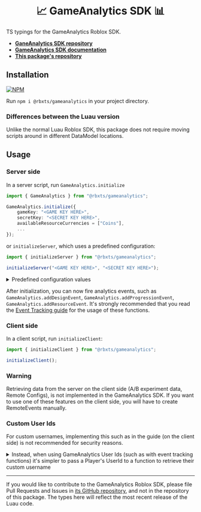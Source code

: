 <h1 align="center">📈 GameAnalytics SDK 📊</h1>

TS typings for the GameAnalytics Roblox SDK.

-   **[GaneAnalytics SDK repository](https://github.com/GameAnalytics/GA-SDK-ROBLOX/)**
-   **[GameAnalytics SDK documentation](https://gameanalytics.com/docs/s/article/Roblox-SDK-Setup#Using-The-SDK)**
-   **[This package's repository](https://github.com/tacheometry/rbxts-gameanalytics)**

<h2>Installation</h2>

[![NPM](https://nodei.co/npm/@rbxts/gameanalytics.png)](https://npmjs.org/package/@rbxts/gameanalytics)

Run `npm i @rbxts/gameanalytics` in your project directory.

<h3>Differences between the Luau version</h3>

Unlike the normal Luau Roblox SDK, this package does not require moving scripts around in different DataModel locations.

<h2>Usage</h2>

<h3>Server side</h3>

In a server script, run `GameAnalytics.initialize`

```ts
import { GameAnalytics } from "@rbxts/gameanalytics";

GameAnalytics.initialize({
	gameKey: "<GAME KEY HERE>",
	secretKey: "<SECRET KEY HERE>",
	availableResourceCurrencies = ["Coins"],
	...
});
```

or `initializeServer`, which uses a predefined configuration:

```ts
import { initializeServer } from "@rbxts/gameanalytics";

initializeServer("<GAME KEY HERE>", "<SECRET KEY HERE>");
```

<details>
<summary>Predefined configuration values</summary>

```ts
{
	build: "0.1",

	enableInfoLog: true,
	enableVerboseLog: true,

	// debug is enabled in Studio by default
	enableDebugLog: undefined,

	automaticSendBusinessEvents: true,
	reportErrors: true,

	availableCustomDimensions01: [],
	availableCustomDimensions02: [],
	availableCustomDimensions03: [],
	availableResourceCurrencies: [],
	availableResourceItemTypes: [],
	availableGamepasses: []
}
```

</details>

After initialization, you can now fire analytics events, such as `GameAnalytics.addDesignEvent`, `GameAnalytics.addProgressionEvent`, `GameAnalytics.addResourceEvent`. It's strongly recommended that you read the [Event Tracking guide](https://gameanalytics.com/docs/s/article/Roblox-Event-Tracking) for the usage of these functions.

<h3>Client side</h3>

In a client script, run `initializeClient`:

```ts
import { initializeClient } from "@rbxts/gameanalytics";

initializeClient();
```

<h3>Warning</h3>

Retrieving data from the server on the client side (A/B experiment data, Remote Configs), is not implemented in the GameAnalytics SDK. If you want to use one of these features on the client side, you will have to create RemoteEvents manually.

<h3>Custom User Ids</h3>

For custom usernames, implementing this such as in the guide (on the client side) is not recommended for security reasons.

<details>
<summary>Instead, when using GameAnalytics User Ids (such as with event tracking functions) it's simpler to pass a Player's UserId to a function to retrieve their custom username</summary>

```ts
const getUsername = (player: Player) => {
	// don't actually use DisplayNames
	return player.DisplayName;
};

GameAnalytics.addDesignEvent(getUsername(player), {
	eventId: "testEvent",
});
```

</details>

---

If you would like to contribute to the GameAnalytics Roblox SDK, please file Pull Requests and Issues in [its GitHub repository](https://github.com/GameAnalytics/GA-SDK-ROBLOX/), and not in the repository of this package. The types here will reflect the most recent release of the Luau code.
